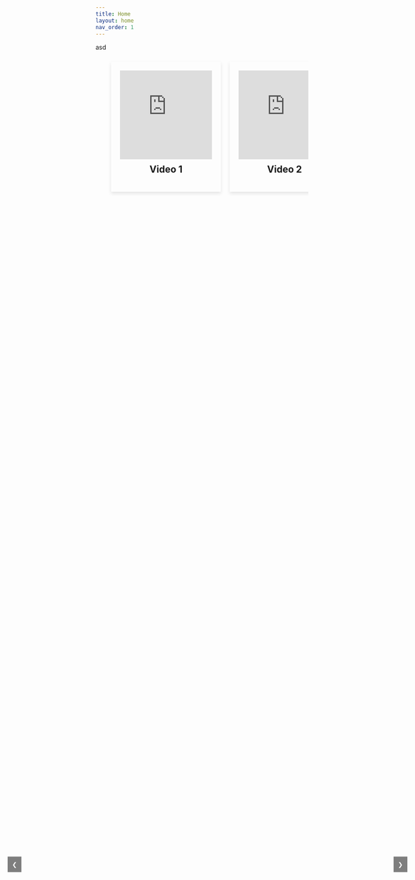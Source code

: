```yaml
---
title: Home
layout: home
nav_order: 1
---
```


asd
<html lang="en">
<head>
<meta charset="UTF-8">
<meta name="viewport" content="width=device-width, initial-scale=1.0">
<title>YouTube Video Cards Slideshow</title>
<style>
    .slideshow-container {
        width: 90%;
        margin: 0 auto;
        overflow: hidden;
        position: relative;
        z-index: 1; /* Increase the z-index */
    }
    .slideshow {
        display: flex;
        flex-wrap: nowrap;
        transition: transform 0.3s ease;
    }
    .card {
        flex: 0 0 calc(50% - 20px);
        margin: 10px;
        padding: 20px;
        box-shadow: 0 4px 8px rgba(0, 0, 0, 0.1);
        text-align: center;
    }
    iframe {
        width: 100%;
        height: 200px;
    }
    h2 {
        margin-top: 10px;
    }
    .prev, .next {
        cursor: pointer;
        position: absolute;
        top: 50%;
        transform: translateY(-50%);
        padding: 10px;
        background-color: rgba(0, 0, 0, 0.5);
        color: white;
        border: none;
        outline: none;
        z-index: 1000; /* Increase the z-index */
    }
    .prev {
        left: 30px;
    }
    .next {
        right: 30px;
    }
</style>
</head>
<body>

<div class="slideshow-container">
    <div class="slideshow">
        <div class="card">
            <iframe src="https://www.youtube.com/embed/VIDEO_ID_1" frameborder="0" allowfullscreen></iframe>
            <h2>Video 1</h2>
        </div>
        <div class="card">
            <iframe src="https://www.youtube.com/embed/VIDEO_ID_2" frameborder="0" allowfullscreen></iframe>
            <h2>Video 2</h2>
        </div>
        <div class="card">
            <iframe src="https://www.youtube.com/embed/VIDEO_ID_3" frameborder="0" allowfullscreen></iframe>
            <h2>Video 3</h2>
        </div>
        <div class="card">
            <iframe src="https://www.youtube.com/embed/VIDEO_ID_4" frameborder="0" allowfullscreen></iframe>
            <h2>Video 4</h2>
        </div>
        <div class="card">
            <iframe src="https://www.youtube.com/embed/VIDEO_ID_5" frameborder="0" allowfullscreen></iframe>
            <h2>Video 5</h2>
        </div>
        <div class="card">
            <iframe src="https://www.youtube.com/embed/VIDEO_ID_6" frameborder="0" allowfullscreen></iframe>
            <h2>Video 6</h2>
        </div>
    </div>
</div>
<button class="prev" onclick="scrollSlides(-1)">❮</button>
<button class="next" onclick="scrollSlides(1)">❯</button>

<script>
    let slideIndex = 0;
    const slides = document.querySelector('.slideshow');
    const cards = document.querySelectorAll('.card');

    function scrollSlides(n) {
        slideIndex += n;
        showSlides();
    }

    function showSlides() {
        if (slideIndex < -1) {
            slideIndex = -1;
        }
        slides.style.transform = `translateX(-${(slideIndex * (100 / cards.length))}%)`;
    }
</script>

</body>
</html>
